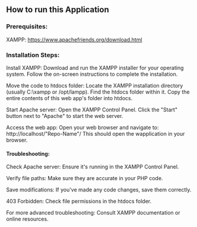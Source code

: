 
## How to run this Application

### Prerequisites:

XAMPP: https://www.apachefriends.org/download.html
### Installation Steps:

Install XAMPP:
Download and run the XAMPP installer for your operating system.
Follow the on-screen instructions to complete the installation.

Move the code to htdocs folder:
Locate the XAMPP installation directory (usually C:\xampp or /opt/lampp).
Find the htdocs folder within it.
Copy the entire contents of this web app's folder into htdocs.

Start Apache server:
Open the XAMPP Control Panel.
Click the "Start" button next to "Apache" to start the web server.

Access the web app:
Open your web browser and navigate to:
http://localhost/"Repo-Name"/
This should open the wapplication in your browser.

#### Troubleshooting:

Check Apache server: Ensure it's running in the XAMPP Control Panel.

Verify file paths: Make sure they are accurate in your PHP code.

Save modifications: If you've made any code changes, save them correctly.

403 Forbidden: Check file permissions in the htdocs folder.

For more advanced troubleshooting: Consult XAMPP documentation or online resources.